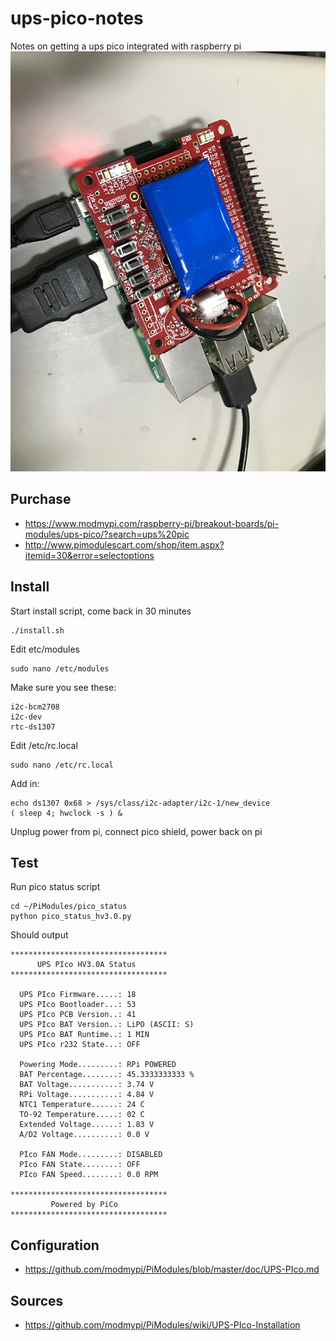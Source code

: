 # ups-pico-notes
Notes on getting a ups pico integrated with raspberry pi
![](pico_shield.JPG)

## Purchase
- https://www.modmypi.com/raspberry-pi/breakout-boards/pi-modules/ups-pico/?search=ups%20pic
- http://www.pimodulescart.com/shop/item.aspx?itemid=30&error=selectoptions

## Install
Start install script, come back in 30 minutes
```
./install.sh
```
Edit etc/modules
```
sudo nano /etc/modules
```
Make sure you see these:
```
i2c-bcm2708
i2c-dev
rtc-ds1307
```
Edit /etc/rc.local
```
sudo nano /etc/rc.local
```
Add in:
```
echo ds1307 0x68 > /sys/class/i2c-adapter/i2c-1/new_device
( sleep 4; hwclock -s ) &
```
Unplug power from pi, connect pico shield, power back on pi

## Test
Run pico status script
```
cd ~/PiModules/pico_status
python pico_status_hv3.0.py
```
Should output
```
***********************************
      UPS PIco HV3.0A Status       
***********************************
 
  UPS PIco Firmware.....: 18
  UPS PIco Bootloader...: 53
  UPS PIco PCB Version..: 41
  UPS PIco BAT Version..: LiPO (ASCII: S)
  UPS PIco BAT Runtime..: 1 MIN
  UPS PIco r232 State...: OFF
 
  Powering Mode.........: RPi POWERED
  BAT Percentage........: 45.3333333333 %
  BAT Voltage...........: 3.74 V
  RPi Voltage...........: 4.84 V
  NTC1 Temperature......: 24 C
  TO-92 Temperature.....: 02 C
  Extended Voltage......: 1.83 V
  A/D2 Voltage..........: 0.0 V
 
  PIco FAN Mode.........: DISABLED
  PIco FAN State........: OFF
  PIco FAN Speed........: 0.0 RPM
 
***********************************
         Powered by PiCo           
***********************************
```

## Configuration
- https://github.com/modmypi/PiModules/blob/master/doc/UPS-PIco.md

## Sources
- https://github.com/modmypi/PiModules/wiki/UPS-PIco-Installation
